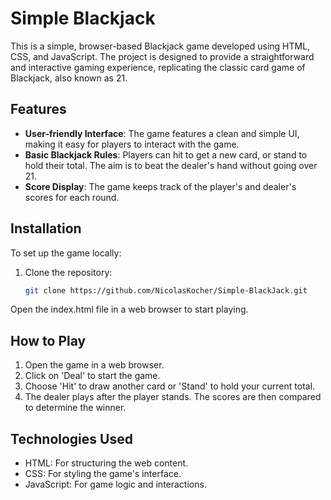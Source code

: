 # Simple Blackjack

This is a simple, browser-based Blackjack game developed using HTML, CSS, and JavaScript. The project is designed to provide a straightforward and interactive gaming experience, replicating the classic card game of Blackjack, also known as 21.

## Features

- **User-friendly Interface**: The game features a clean and simple UI, making it easy for players to interact with the game.
- **Basic Blackjack Rules**: Players can hit to get a new card, or stand to hold their total. The aim is to beat the dealer's hand without going over 21.
- **Score Display**: The game keeps track of the player's and dealer's scores for each round.

## Installation

To set up the game locally:

1. Clone the repository:
   ```bash
   git clone https://github.com/NicolasKocher/Simple-BlackJack.git

  Open the index.html file in a web browser to start playing.

## How to Play

1. Open the game in a web browser.
2. Click on 'Deal' to start the game.
3. Choose 'Hit' to draw another card or 'Stand' to hold your current total.
4. The dealer plays after the player stands. The scores are then compared to determine the winner.


  ## Technologies Used

  - HTML: For structuring the web content.
  - CSS: For styling the game's interface.
  - JavaScript: For game logic and interactions.



  
